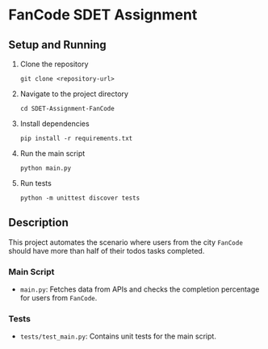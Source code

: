 # FanCode SDET Assignment

## Setup and Running

1. Clone the repository
   ```
   git clone <repository-url>
   ```
2. Navigate to the project directory
   ```
   cd SDET-Assignment-FanCode
   ```
3. Install dependencies
   ```
   pip install -r requirements.txt
   ```
4. Run the main script
   ```
   python main.py
   ```
5. Run tests
   ```
   python -m unittest discover tests
   ```

## Description

This project automates the scenario where users from the city `FanCode` should have more than half of their todos tasks completed.

### Main Script

- `main.py`: Fetches data from APIs and checks the completion percentage for users from `FanCode`.

### Tests

- `tests/test_main.py`: Contains unit tests for the main script.
